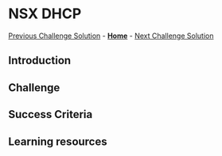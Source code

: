 # NSX DHCP
[Previous Challenge Solution](./05-HCX-Manager-Appliance.md) - **[Home](../Readme.md)** - [Next Challenge Solution](./07-HCX-Network-Profiles.md)

## Introduction

## Challenge 

## Success Criteria

## Learning resources